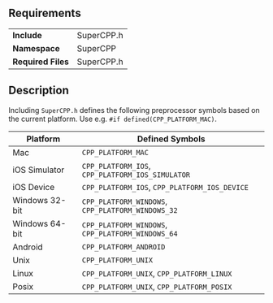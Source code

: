 ## Requirements
<table>
  <tr><td><b>Include</b></td><td>SuperCPP.h</td></tr>
  <tr><td><b>Namespace</b></td><td>SuperCPP</td></tr>
  <tr><td><b>Required Files</b></td>
  <td>SuperCPP.h</td></tr>
</table>

## Description
Including `SuperCPP.h` defines the following preprocessor symbols based on the current platform.  Use e.g. `#if defined(CPP_PLATFORM_MAC)`.

Platform       | Defined Symbols
---------------|----------
Mac            | `CPP_PLATFORM_MAC`
iOS Simulator  | `CPP_PLATFORM_IOS`, `CPP_PLATFORM_IOS_SIMULATOR`
iOS Device     | `CPP_PLATFORM_IOS`, `CPP_PLATFORM_IOS_DEVICE`
Windows 32-bit | `CPP_PLATFORM_WINDOWS`, `CPP_PLATFORM_WINDOWS_32`
Windows 64-bit | `CPP_PLATFORM_WINDOWS`, `CPP_PLATFORM_WINDOWS_64`
Android        | `CPP_PLATFORM_ANDROID`
Unix           | `CPP_PLATFORM_UNIX`
Linux          | `CPP_PLATFORM_UNIX`, `CPP_PLATFORM_LINUX`
Posix          | `CPP_PLATFORM_UNIX`, `CPP_PLATFORM_POSIX`
